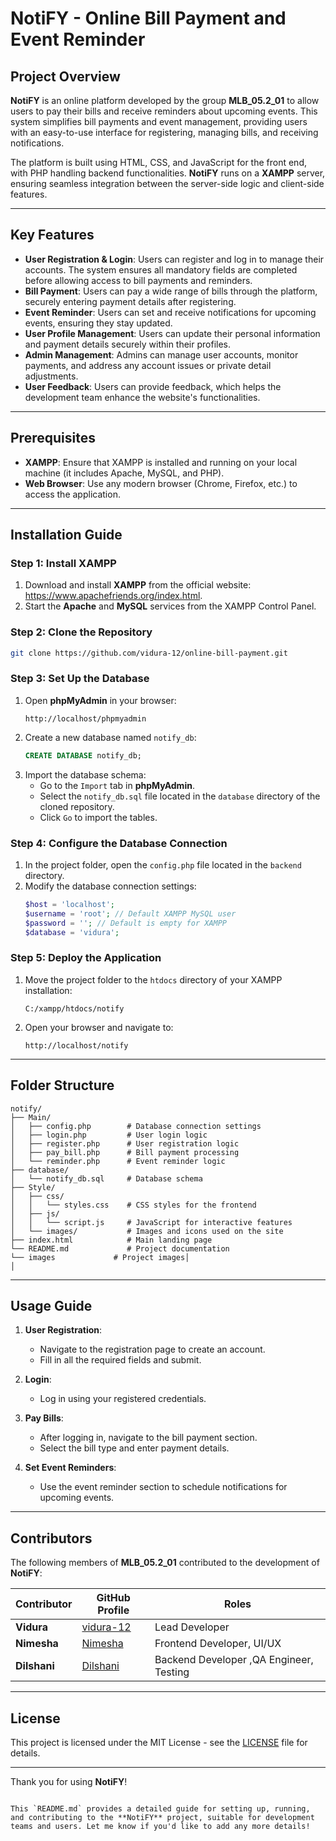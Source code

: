 
# NotiFY - Online Bill Payment and Event Reminder

## Project Overview

**NotiFY** is an online platform developed by the group **MLB_05.2_01** to allow users to pay their bills and receive reminders about upcoming events. This system simplifies bill payments and event management, providing users with an easy-to-use interface for registering, managing bills, and receiving notifications. 

The platform is built using HTML, CSS, and JavaScript for the front end, with PHP handling backend functionalities. **NotiFY** runs on a **XAMPP** server, ensuring seamless integration between the server-side logic and client-side features.

---

## Key Features

- **User Registration & Login**: Users can register and log in to manage their accounts. The system ensures all mandatory fields are completed before allowing access to bill payments and reminders.
- **Bill Payment**: Users can pay a wide range of bills through the platform, securely entering payment details after registering.
- **Event Reminder**: Users can set and receive notifications for upcoming events, ensuring they stay updated.
- **User Profile Management**: Users can update their personal information and payment details securely within their profiles.
- **Admin Management**: Admins can manage user accounts, monitor payments, and address any account issues or private detail adjustments.
- **User Feedback**: Users can provide feedback, which helps the development team enhance the website's functionalities.

---

## Prerequisites

- **XAMPP**: Ensure that XAMPP is installed and running on your local machine (it includes Apache, MySQL, and PHP).
- **Web Browser**: Use any modern browser (Chrome, Firefox, etc.) to access the application.

---

## Installation Guide

### Step 1: Install XAMPP

1. Download and install **XAMPP** from the official website: https://www.apachefriends.org/index.html.
2. Start the **Apache** and **MySQL** services from the XAMPP Control Panel.

### Step 2: Clone the Repository

```bash
git clone https://github.com/vidura-12/online-bill-payment.git
```

### Step 3: Set Up the Database

1. Open **phpMyAdmin** in your browser: 
   ```
   http://localhost/phpmyadmin
   ```
2. Create a new database named `notify_db`:
   ```sql
   CREATE DATABASE notify_db;
   ```
3. Import the database schema:
   - Go to the `Import` tab in **phpMyAdmin**.
   - Select the `notify_db.sql` file located in the `database` directory of the cloned repository.
   - Click `Go` to import the tables.

### Step 4: Configure the Database Connection

1. In the project folder, open the `config.php` file located in the `backend` directory.
2. Modify the database connection settings:
   ```php
   $host = 'localhost';
   $username = 'root'; // Default XAMPP MySQL user
   $password = ''; // Default is empty for XAMPP
   $database = 'vidura';
   ```

### Step 5: Deploy the Application

1. Move the project folder to the `htdocs` directory of your XAMPP installation:
   ```
   C:/xampp/htdocs/notify
   ```
2. Open your browser and navigate to:
   ```
   http://localhost/notify
   ```

---

## Folder Structure

```
notify/
├── Main/
│   ├── config.php        # Database connection settings
│   ├── login.php         # User login logic
│   ├── register.php      # User registration logic
│   ├── pay_bill.php      # Bill payment processing
│   └── reminder.php      # Event reminder logic
├── database/
│   └── notify_db.sql     # Database schema
├── Style/
│   ├── css/
│   │   └── styles.css    # CSS styles for the frontend
│   ├── js/
│   │   └── script.js     # JavaScript for interactive features
│   └── images/           # Images and icons used on the site
├── index.html            # Main landing page
└── README.md             # Project documentation
└── images             # Project images│  
│
```

---

## Usage Guide

1. **User Registration**: 
   - Navigate to the registration page to create an account.
   - Fill in all the required fields and submit.
   
2. **Login**: 
   - Log in using your registered credentials.
   
3. **Pay Bills**: 
   - After logging in, navigate to the bill payment section.
   - Select the bill type and enter payment details.

4. **Set Event Reminders**: 
   - Use the event reminder section to schedule notifications for upcoming events.

---

## Contributors

The following members of **MLB_05.2_01** contributed to the development of **NotiFY**:


| Contributor          | GitHub Profile                                        | Roles                           |
|----------------------|-------------------------------------------------------|----------------------------------|
| **Vidura**           | [vidura-12](https://github.com/vidura-12)             |Lead Developer    |
| **Nimesha**           | [Nimesha](https://github.com/Nimesha4)                | Frontend Developer, UI/UX|
| **Dilshani**          | [Dilshani](https://github.com/Dilshani16)            | Backend Developer      ,QA Engineer, Testing         |

---

## License

This project is licensed under the MIT License - see the [LICENSE](LICENSE) file for details.

---

Thank you for using **NotiFY**!
```

This `README.md` provides a detailed guide for setting up, running, and contributing to the **NotiFY** project, suitable for development teams and users. Let me know if you'd like to add any more details!
